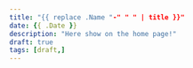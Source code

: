 ```yaml
---
title: "{{ replace .Name "-" " " | title }}"
date: {{ .Date }}
description: "Here show on the home page!"
draft: true
tags: [draft,]
---
```

